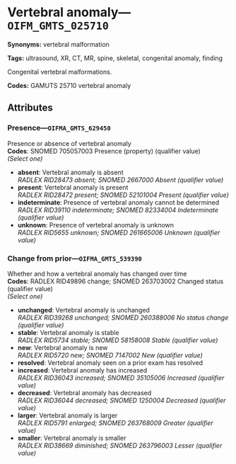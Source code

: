 # Vertebral anomaly—`OIFM_GMTS_025710`

**Synonyms:** vertebral malformation

**Tags:** ultrasound, XR, CT, MR, spine, skeletal, congenital anomaly, finding

Congenital vertebral malformations.

**Codes:** GAMUTS 25710 vertebral anomaly

## Attributes

### Presence—`OIFMA_GMTS_629450`

Presence or absence of vertebral anomaly  
**Codes**: SNOMED 705057003 Presence (property) (qualifier value)  
*(Select one)*

- **absent**: Vertebral anomaly is absent  
_RADLEX RID28473 absent; SNOMED 2667000 Absent (qualifier value)_
- **present**: Vertebral anomaly is present  
_RADLEX RID28472 present; SNOMED 52101004 Present (qualifier value)_
- **indeterminate**: Presence of vertebral anomaly cannot be determined  
_RADLEX RID39110 indeterminate; SNOMED 82334004 Indeterminate (qualifier value)_
- **unknown**: Presence of vertebral anomaly is unknown  
_RADLEX RID5655 unknown; SNOMED 261665006 Unknown (qualifier value)_

### Change from prior—`OIFMA_GMTS_539390`

Whether and how a vertebral anomaly has changed over time  
**Codes**: RADLEX RID49896 change; SNOMED 263703002 Changed status (qualifier value)  
*(Select one)*

- **unchanged**: Vertebral anomaly is unchanged  
_RADLEX RID39268 unchanged; SNOMED 260388006 No status change (qualifier value)_
- **stable**: Vertebral anomaly is stable  
_RADLEX RID5734 stable; SNOMED 58158008 Stable (qualifier value)_
- **new**: Vertebral anomaly is new  
_RADLEX RID5720 new; SNOMED 7147002 New (qualifier value)_
- **resolved**: Vertebral anomaly seen on a prior exam has resolved  
- **increased**: Vertebral anomaly has increased  
_RADLEX RID36043 increased; SNOMED 35105006 Increased (qualifier value)_
- **decreased**: Vertebral anomaly has decreased  
_RADLEX RID36044 decreased; SNOMED 1250004 Decreased (qualifier value)_
- **larger**: Vertebral anomaly is larger  
_RADLEX RID5791 enlarged; SNOMED 263768009 Greater (qualifier value)_
- **smaller**: Vertebral anomaly is smaller  
_RADLEX RID38669 diminished; SNOMED 263796003 Lesser (qualifier value)_